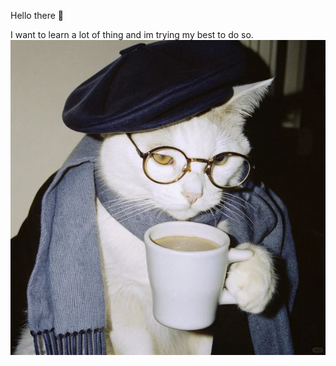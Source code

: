 Hello there 👋

I want to learn a lot of thing and im trying my best to do so. 
![image](https://github.com/someoneactuallytookashwin/someoneactuallytookashwin/blob/main/jpg(2))

<!--
**someoneactuallytookashwin/someoneactuallytookashwin** is a ✨ _special_ ✨ repository because its `README.md` (this file) appears on your GitHub profile.

Here are some ideas to get you started:

- 🔭 I’m currently working on ...
- 🌱 I’m currently learning ...
- 👯 I’m looking to collaborate on ...
- 🤔 I’m looking for help with ...
- 💬 Ask me about ...
- 📫 How to reach me: ...
- 😄 Pronouns: ...
- ⚡ Fun fact: ...
-->
